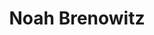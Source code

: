 ---
title: "Noah Brenowitz"
presenter_id: noah_brenowitz
permalink: /member_full_publications/noah_brenowitz
layout: member_all_publications
---